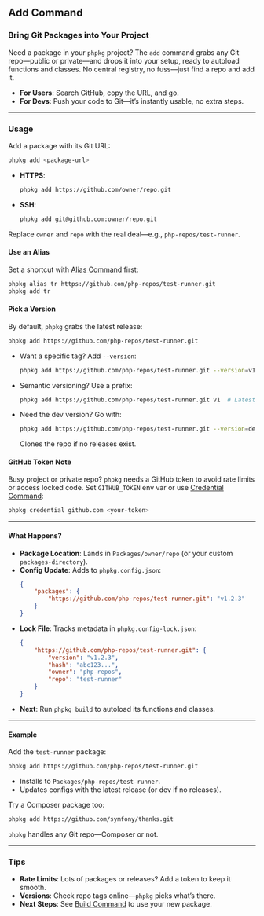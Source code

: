 ## Add Command

### Bring Git Packages into Your Project

Need a package in your `phpkg` project? The `add` command grabs any Git repo—public or private—and drops it into your setup, ready to autoload functions and classes. No central registry, no fuss—just find a repo and add it.

- **For Users**: Search GitHub, copy the URL, and go.
- **For Devs**: Push your code to Git—it’s instantly usable, no extra steps.

---

### Usage

Add a package with its Git URL:

```bash
phpkg add <package-url>
```

- **HTTPS**:  
    ```bash
    phpkg add https://github.com/owner/repo.git
    ```
- **SSH**:
    ```bash
    phpkg add git@github.com:owner/repo.git
    ```

Replace `owner` and `repo` with the real deal—e.g., `php-repos/test-runner`.

#### Use an Alias

Set a shortcut with [Alias Command](https://phpkg.com/documentations/alias-command) first:
```bash
phpkg alias tr https://github.com/php-repos/test-runner.git
phpkg add tr
```

#### Pick a Version

By default, `phpkg` grabs the latest release:
```bash
phpkg add https://github.com/php-repos/test-runner.git
```

- Want a specific tag? Add `--version`:  
    ```bash
    phpkg add https://github.com/php-repos/test-runner.git --version=v1.2.3
    ```
- Semantic versioning? Use a prefix:  
    ```bash
    phpkg add https://github.com/php-repos/test-runner.git v1  # Latest v1.x.x
    ```
- Need the dev version? Go with:  
    ```bash
    phpkg add https://github.com/php-repos/test-runner.git --version=development
    ```
    Clones the repo if no releases exist.

#### GitHub Token Note

Busy project or private repo? `phpkg` needs a GitHub token to avoid rate limits or access locked code. Set `GITHUB_TOKEN` env var or use [Credential Command](https://phpkg.com/documentations/credential-command):

```bash
phpkg credential github.com <your-token>
```

---

#### What Happens?

- **Package Location**: Lands in `Packages/owner/repo` (or your custom `packages-directory`).  
- **Config Update**: Adds to `phpkg.config.json`:  
    ```json
    {
        "packages": {
            "https://github.com/php-repos/test-runner.git": "v1.2.3"
        }
    }
    ```
- **Lock File**: Tracks metadata in `phpkg.config-lock.json`:  
    ```json
    {
        "https://github.com/php-repos/test-runner.git": {
            "version": "v1.2.3",
            "hash": "abc123...",
            "owner": "php-repos",
            "repo": "test-runner"
        }
    }
    ```
- **Next**: Run `phpkg build` to autoload its functions and classes.

---

#### Example

Add the `test-runner` package:
```bash
phpkg add https://github.com/php-repos/test-runner.git
```

- Installs to `Packages/php-repos/test-runner`.  
- Updates configs with the latest release (or dev if no releases).

Try a Composer package too:

```bash
phpkg add https://github.com/symfony/thanks.git
```

`phpkg` handles any Git repo—Composer or not.

---

### Tips

- **Rate Limits**: Lots of packages or releases? Add a token to keep it smooth.  
- **Versions**: Check repo tags online—`phpkg` picks what’s there.  
- **Next Steps**: See [Build Command](https://phpkg.com/documentations/build-command) to use your new package.

